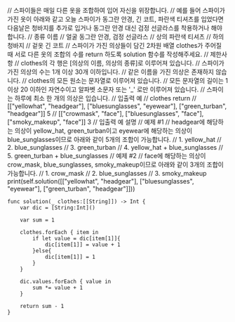 //        스파이들은 매일 다른 옷을 조합하여 입어 자신을 위장합니다.
//        예를 들어 스파이가 가진 옷이 아래와 같고 오늘 스파이가 동그란 안경, 긴 코트, 파란색 티셔츠를 입었다면 다음날은 청바지를 추가로 입거나 동그란 안경 대신 검정 선글라스를 착용하거나 해야 합니다.
//        종류    이름
//        얼굴    동그란 안경, 검정 선글라스
//        상의    파란색 티셔츠
//        하의    청바지
//        겉옷    긴 코트
//        스파이가 가진 의상들이 담긴 2차원 배열 clothes가 주어질 때 서로 다른 옷의 조합의 수를 return 하도록 solution 함수를 작성해주세요.
//        제한사항
//        clothes의 각 행은 [의상의 이름, 의상의 종류]로 이루어져 있습니다.
//        스파이가 가진 의상의 수는 1개 이상 30개 이하입니다.
//        같은 이름을 가진 의상은 존재하지 않습니다.
//        clothes의 모든 원소는 문자열로 이루어져 있습니다.
//        모든 문자열의 길이는 1 이상 20 이하인 자연수이고 알파벳 소문자 또는 '_' 로만 이루어져 있습니다.
//        스파이는 하루에 최소 한 개의 의상은 입습니다.
//        입출력 예
//        clothes    return
//        [["yellowhat", "headgear"], ["bluesunglasses", "eyewear"], ["green_turban", "headgear"]]    5
//        [["crowmask", "face"], ["bluesunglasses", "face"], ["smoky_makeup", "face"]]    3
//        입출력 예 설명
//        예제 #1
//        headgear에 해당하는 의상이 yellow_hat, green_turban이고 eyewear에 해당하는 의상이 blue_sunglasses이므로 아래와 같이 5개의 조합이 가능합니다.
//        1. yellow_hat
//        2. blue_sunglasses
//        3. green_turban
//        4. yellow_hat + blue_sunglasses
//        5. green_turban + blue_sunglasses
//        예제 #2
//        face에 해당하는 의상이 crow_mask, blue_sunglasses, smoky_makeup이므로 아래와 같이 3개의 조합이 가능합니다.
//        1. crow_mask
//        2. blue_sunglasses
//        3. smoky_makeup
        print(self.solution([["yellowhat", "headgear"], ["bluesunglasses", "eyewear"], ["green_turban", "headgear"]]))


    func solution(_ clothes:[[String]]) -> Int {
        var dic = [String:Int]()

        var sum = 1

        clothes.forEach { item in
            if let value = dic[item[1]]{
                dic[item[1]] = value + 1
            }else{
                dic[item[1]] = 1
            }
        }

        dic.values.forEach { value in
            sum *= value + 1
        }

        return sum - 1
    }
    
